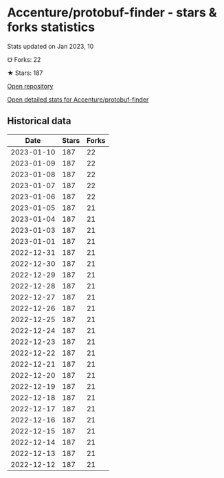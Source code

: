 # Accenture/protobuf-finder - stars & forks statistics

Stats updated on Jan 2023, 10

☋ Forks: 22

★ Stars: 187

[Open repository](https://github.com/Accenture/protobuf-finder)

[Open detailed stats for Accenture/protobuf-finder](https://reviewgithub.com/rep/Accenture/protobuf-finder)

## Historical data
| Date | Stars | Forks |
|------|-------|-------|
| 2023-01-10 | 187 | 22 | 
| 2023-01-09 | 187 | 22 | 
| 2023-01-08 | 187 | 22 | 
| 2023-01-07 | 187 | 22 | 
| 2023-01-06 | 187 | 22 | 
| 2023-01-05 | 187 | 21 | 
| 2023-01-04 | 187 | 21 | 
| 2023-01-03 | 187 | 21 | 
| 2023-01-01 | 187 | 21 | 
| 2022-12-31 | 187 | 21 | 
| 2022-12-30 | 187 | 21 | 
| 2022-12-29 | 187 | 21 | 
| 2022-12-28 | 187 | 21 | 
| 2022-12-27 | 187 | 21 | 
| 2022-12-26 | 187 | 21 | 
| 2022-12-25 | 187 | 21 | 
| 2022-12-24 | 187 | 21 | 
| 2022-12-23 | 187 | 21 | 
| 2022-12-22 | 187 | 21 | 
| 2022-12-21 | 187 | 21 | 
| 2022-12-20 | 187 | 21 | 
| 2022-12-19 | 187 | 21 | 
| 2022-12-18 | 187 | 21 | 
| 2022-12-17 | 187 | 21 | 
| 2022-12-16 | 187 | 21 | 
| 2022-12-15 | 187 | 21 | 
| 2022-12-14 | 187 | 21 | 
| 2022-12-13 | 187 | 21 | 
| 2022-12-12 | 187 | 21 | 

